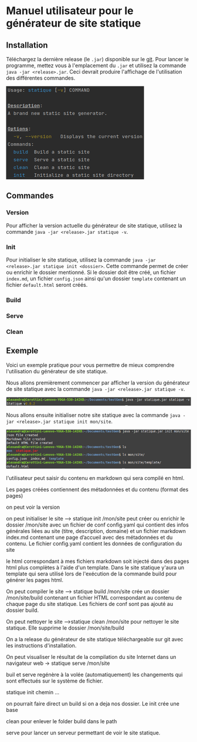 # Manuel utilisateur pour le générateur de site statique

## Installation

Téléchargez la dernière release (le `.jar`) disponible sur le [git](https://github.com/gen-classroom/projet-besseau_cerottini_maziero_ogi/releases). Pour lancer le programme, mettez vous à l'emplacement du `.jar` et utilisez la commande `java -jar <release>.jar`. Ceci devrait produire l'affichage de l'utilisation des différentes commandes.

![](images/Usage.png)

## Commandes

### Version

Pour afficher la version actuelle du générateur de site statique, utilisez la commande `java -jar <release>.jar statique -v`.

### Init

Pour initialiser le site statique, utilisez la commande `java -jar <release>.jar statique init <dossier>`. Cette commande permet de créer ou enrichir le dossier mentionné. Si le dossier doit être créé, un fichier `index.md`, un fichier `config.json` ainsi qu'un dossier `template` contenant un fichier `default.html` seront créés.

### Build



### Serve



### Clean



## Exemple

Voici un exemple pratique pour vous permettre de mieux comprendre l'utilisation du générateur de site statique.

Nous allons premièrement commencer par afficher la version du générateur de site statique avec la commande `java -jar <release>.jar statique -v`.

![](images/version.png)



Nous allons ensuite initialiser notre site statique avec la commande `java -jar <release>.jar statique init mon/site`.

![](images/init.png)





l'utilisateur peut saisir du contenu en markdown qui sera compilé en html.

Les pages créées contiennent des métadonnées et du contenu (format des pages)

on peut voir la version

on peut initialiser le site --> statique init /mon/site peut créer ou enrichir le dossier /mon/site avec un fichier de conf config.yaml qui contient des infos générales liées au site (titre, description, domaine) et un fichier markdown index.md contenant une page d’accueil avec des métadonnées et du contenu. Le fichier config.yaml contient les données de configuration du site

le html correspondant à mes fichiers markdown soit injecté dans des pages html plus complètes à l'aide d'un template. Dans le site statique y'aura un template qui sera utilisé lors de l'exécution de la commande build pour générer les pages html.

On peut compiler le site --> statique build /mon/site crée un dossier /mon/site/build contenant un fichier HTML correspondant au contenu de chaque page du site statique. Les fichiers de conf sont pas ajouté au dossier build.

On peut nettoyer le site -->statique clean /mon/site pour nettoyer le site statique. Elle supprime le dossier /mon/site/build

On a la release du générateur de site statique téléchargeable sur git avec les instructions d'installation.

On peut visualiser le résultat de la compilation du site Internet dans un navigateur web -> statique serve /mon/site



buil et serve regénère à la volée (automatiquement) les changements qui sont effectués sur le système de fichier.





statique init chemin ...



on pourrait faire direct un build si on a deja nos dossier. Le init crée une base



clean pour enlever le folder build dans le path



serve pour lancer un serveur permettant de voir le site statique.


